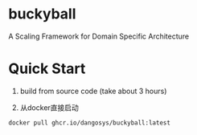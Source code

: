# buckyball
A Scaling Framework for Domain Specific Architecture

# Quick Start

1. build from source code (take about 3 hours) 



2. 从docker直接启动

```
docker pull ghcr.io/dangosys/buckyball:latest
```

